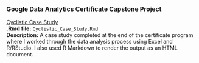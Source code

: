 ### Google Data Analytics Certificate Capstone Project
[Cyclistic Case Study](https://alexb131.github.io/capstone_project/Cyclistic_Case_Study.html)\
**.Rmd file:** [`Cyclistic_Case_Study.Rmd`](https://github.com/alexb131/capstone_project/blob/main/Cyclistic_Case_Study.Rmd)\
**Description:** A case study completed at the end of the certificate program where I worked through the data analysis process using Excel and R/RStudio. I also used R Markdown to render the output as an HTML document.
